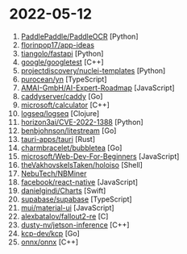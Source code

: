 # 2022-05-12

1. [PaddlePaddle/PaddleOCR](https://github.com/PaddlePaddle/PaddleOCR "Awesome multilingual OCR toolkits based on PaddlePaddle (practical ultra lightweight OCR system, support 80+ languages recognition, provide data annotation and synthesis tools, support training and deployment among server, mobile, embedded and IoT devices)") [Python]
2. [florinpop17/app-ideas](https://github.com/florinpop17/app-ideas "A Collection of application ideas which can be used to improve your coding skills.") 
3. [tiangolo/fastapi](https://github.com/tiangolo/fastapi "FastAPI framework, high performance, easy to learn, fast to code, ready for production") [Python]
4. [google/googletest](https://github.com/google/googletest "GoogleTest - Google Testing and Mocking Framework") [C++]
5. [projectdiscovery/nuclei-templates](https://github.com/projectdiscovery/nuclei-templates "Community curated list of templates for the nuclei engine to find security vulnerabilities.") [Python]
6. [purocean/yn](https://github.com/purocean/yn "A Hackable Markdown Note Application for Programmers. Version control, AI completion, mind map, documents encryption, code snippet running, integrated terminal, chart embedding, HTML applets, plug-in, and macro replacement.") [TypeScript]
7. [AMAI-GmbH/AI-Expert-Roadmap](https://github.com/AMAI-GmbH/AI-Expert-Roadmap "Roadmap to becoming an Artificial Intelligence Expert in 2022") [JavaScript]
8. [caddyserver/caddy](https://github.com/caddyserver/caddy "Fast, multi-platform web server with automatic HTTPS") [Go]
9. [microsoft/calculator](https://github.com/microsoft/calculator "Windows Calculator: A simple yet powerful calculator that ships with Windows") [C++]
10. [logseq/logseq](https://github.com/logseq/logseq "A privacy-first, open-source platform for knowledge management and collaboration. Desktop app download link: https://github.com/logseq/logseq/releases, roadmap: https://trello.com/b/8txSM12G/roadmap") [Clojure]
11. [horizon3ai/CVE-2022-1388](https://github.com/horizon3ai/CVE-2022-1388 "POC for CVE-2022-1388") [Python]
12. [benbjohnson/litestream](https://github.com/benbjohnson/litestream "Streaming replication for SQLite.") [Go]
13. [tauri-apps/tauri](https://github.com/tauri-apps/tauri "Build smaller, faster, and more secure desktop applications with a web frontend.") [Rust]
14. [charmbracelet/bubbletea](https://github.com/charmbracelet/bubbletea "A powerful little TUI framework 🏗") [Go]
15. [microsoft/Web-Dev-For-Beginners](https://github.com/microsoft/Web-Dev-For-Beginners "24 Lessons, 12 Weeks, Get Started as a Web Developer") [JavaScript]
16. [theVakhovskeIsTaken/holoiso](https://github.com/theVakhovskeIsTaken/holoiso "SteamOS 3 (Holo) archiso configuration") [Shell]
17. [NebuTech/NBMiner](https://github.com/NebuTech/NBMiner "GPU Miner for ETH, RVN, BEAM, CFX, ZIL, AE, ERGO") 
18. [facebook/react-native](https://github.com/facebook/react-native "A framework for building native applications using React") [JavaScript]
19. [danielgindi/Charts](https://github.com/danielgindi/Charts "Beautiful charts for iOS/tvOS/OSX! The Apple side of the crossplatform MPAndroidChart.") [Swift]
20. [supabase/supabase](https://github.com/supabase/supabase "The open source Firebase alternative. Follow to stay updated about our public Beta.") [TypeScript]
21. [mui/material-ui](https://github.com/mui/material-ui "MUI Core (formerly Material-UI) is the React UI library you always wanted. Follow your own design system, or start with Material Design.") [JavaScript]
22. [alexbatalov/fallout2-re](https://github.com/alexbatalov/fallout2-re "Reverse engineered Fallout 2") [C]
23. [dusty-nv/jetson-inference](https://github.com/dusty-nv/jetson-inference "Hello AI World guide to deploying deep-learning inference networks and deep vision primitives with TensorRT and NVIDIA Jetson.") [C++]
24. [kcp-dev/kcp](https://github.com/kcp-dev/kcp "kcp is a prototype of a multi-tenant Kubernetes control plane for workloads on many clusters") [Go]
25. [onnx/onnx](https://github.com/onnx/onnx "Open standard for machine learning interoperability") [C++]
